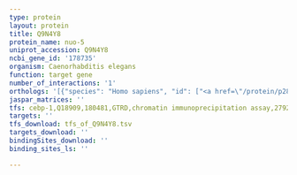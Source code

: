 ```yaml
---
type: protein
layout: protein
title: Q9N4Y8
protein_name: nuo-5
uniprot_accession: Q9N4Y8
ncbi_gene_id: '178735'
organism: Caenorhabditis elegans
function: target gene
number_of_interactions: '1'
orthologs: '[{"species": "Homo sapiens", "id": ["<a href=\"/protein/p28331\">P28331</a>"]}, {"species": "Mus musculus", "id": ["<a href=\"/protein/q91vd9\">Q91VD9</a>"]}, {"species": "Rattus norvegicus", "id": ["<a href=\"/protein/q66hf1\">Q66HF1</a>"]}, {"species": "Drosophila melanogaster", "id": ["<a href=\"/protein/q94511\">Q94511</a>"]}, {"species": "Danio rerio", "id": ["<a href=\"/protein/f1rda6\">F1RDA6</a>"]}]'
jaspar_matrices: ''
tfs: cebp-1,Q18909,180481,GTRD,chromatin immunoprecipitation assay,27924024%5Buid%5D,No
targets: ''
tfs_download: tfs_of_Q9N4Y8.tsv
targets_download: ''
bindingSites_download: ''
binding_sites_ls: ''

---
```

